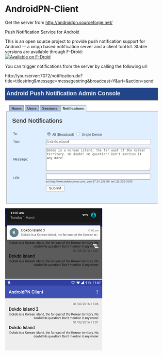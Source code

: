 # AndroidPN-Client

Get the server from
http://androidpn.sourceforge.net/

Push Notification Service for Android

This is an open source project to provide push notification support for Android
-- a xmpp based notification server and a client tool kit.
Stable versions are available through F-Droid:  
<a href="https://f-droid.org/repository/browse/?fdid=org.androidpn.client"><img
      alt="Available on F-Droid" height="45" src="https://raw.githubusercontent.com/daktak/androidpn-client/master/screenshots/fdroid.png" /></a>

You can trigger notifications from the server by calling the following url

http://yourserver:7072/notification.do?title=titlestring&message=messagestring&broadcast=Y&uri=&action=send

![Alt text](screenshots/serverform.png?raw=true "Server Form")
![Alt text](screenshots/notification.png?raw=true "Notification")
![Alt text](screenshots/mainactivity.png?raw=true "Application")
